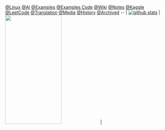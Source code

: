 [@Linux](https://junxnone.github.io/Linux)  [@AI](https://junxnone.github.io/AI)  [@Examples](https://junxnone.github.io/examples)  [@Examples Code](https://nbviewer.jupyter.org/github/junxnone/examples/tree/master/)  [@Wiki](https://junxnone.github.io/wiki)  [@Notes](https://junxnone.github.io/notes)  [@Kaggle](https://junxnone.github.io/Kaggle)  [@LeetCode](https://junxnone.github.io/leetcode) [@Translation](https://junxnone.github.io/Translation)  [@Media](https://junxnone.github.io/Media)  [@History](https://junxnone.github.io/History) [@Archived](./Archived.md)
-- |
[![github stats](https://github-readme-stats.vercel.app/api?username=junxnone&show_icons=true)](https://github.com/junxnone/) |  
<img src="https://user-images.githubusercontent.com/2216970/75631781-9ec33400-5c30-11ea-8aad-d73417124c7b.png"  width="60%" height="30%"> |

